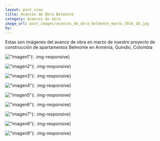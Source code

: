```yaml
---
layout: post_view
title: Avances de Obra Belmonte
category: Avances de obra
image_url: post_images/avances_de_obra_belmonte_marzo_2016_10.jpg
by:
---
```


Estas son imágenes del avance de obra en marzo de nuestro proyecto de construcción de apartamentos Belmonte en Armenia, Quindio, Colombia

!["imagen1"]({{site.baseurl}}/post_images/avances_de_obra_belmonte_marzo_2016_1.jpg){: .img-responsive}

!["imagen2"]({{site.baseurl}}/post_images/avances_de_obra_belmonte_marzo_2016_2.jpg){: .img-responsive}

!["imagen3"]({{site.baseurl}}/post_images/avances_de_obra_belmonte_marzo_2016_3.jpg){: .img-responsive}

!["imagen4"]({{site.baseurl}}/post_images/avances_de_obra_belmonte_marzo_2016_4.jpg){: .img-responsive}

!["imagen5"]({{site.baseurl}}/post_images/avances_de_obra_belmonte_marzo_2016_5.jpg){: .img-responsive}

!["imagen6"]({{site.baseurl}}/post_images/avances_de_obra_belmonte_marzo_2016_6.jpg){: .img-responsive}

!["imagen7"]({{site.baseurl}}/post_images/avances_de_obra_belmonte_marzo_2016_7.jpg){: .img-responsive}

!["imagen8"]({{site.baseurl}}/post_images/avances_de_obra_belmonte_marzo_2016_8.jpg){: .img-responsive}

!["imagen9"]({{site.baseurl}}/post_images/avances_de_obra_belmonte_marzo_2016_9.jpg){: .img-responsive}
